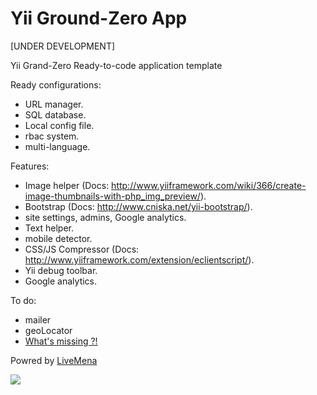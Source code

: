 Yii Ground-Zero App 
=========
[UNDER DEVELOPMENT]

Yii Grand-Zero Ready-to-code application template



Ready configurations:
- URL manager.
- SQL database.
- Local config file.
- rbac system.
- multi-language.

Features:
- Image helper (Docs: http://www.yiiframework.com/wiki/366/create-image-thumbnails-with-php_img_preview/).
- Bootstrap (Docs: http://www.cniska.net/yii-bootstrap/).
- site settings, admins, Google analytics.
- Text helper.
- mobile detector.
- CSS/JS Compressor (Docs: http://www.yiiframework.com/extension/eclientscript/).
- Yii debug toolbar.
- Google analytics.

To do:
- mailer
- geoLocator
- [What's missing ?!](https://github.com/livemena/Yii-GZero/issues/new)

Powred by [LiveMena](https://livemena.com/)

![](http://www.livemena.com/img/LIVEmena_logo_new.png)

